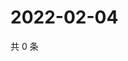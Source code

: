 # 2022-02-04

共 0 条

<!-- BEGIN WEIBO -->
<!-- 最后更新时间 Fri Feb 04 2022 05:07:37 GMT+0800 (China Standard Time) -->

<!-- END WEIBO -->
